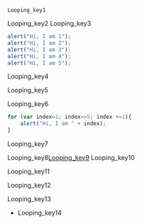 ```ngMeta
Looping_key1
```

Looping_key2
Looping_key3


```javascript
alert("Hi, I am 1");
alert("Hi, I am 2");
alert("Hi, I am 3");
alert("Hi, I am 4");
alert("Hi, I am 5");
```
Looping_key4


Looping_key5


Looping_key6


```javascript
for (var index=1; index<=5; index +=1){
    alert("Hi, I am " + index);
}
```
Looping_key7


Looping_key8[Looping_key9](https://www.w3schools.com/js/js_`loop`_for.asp)
Looping_key10

Looping_key11


Looping_key12


Looping_key13


- Looping_key14
